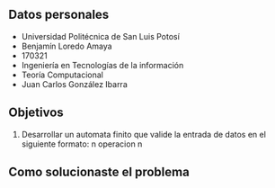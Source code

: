 ## Datos personales

 - Universidad Politécnica de San Luis Potosí
 - Benjamín Loredo Amaya
 - 170321
 - Ingeniería en Tecnologías de la información
 - Teoría Computacional
 - Juan Carlos González Ibarra
 
## Objetivos
1.  Desarrollar un automata finito que valide la entrada de datos en el siguiente formato: n operacion n

## Como solucionaste el problema
